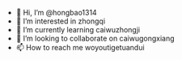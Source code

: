 - 👋 Hi, I’m @hongbao1314
- 👀 I’m interested in zhongqi
- 🌱 I’m currently learning caiwuzhongji
- 💞️ I’m looking to collaborate on caiwugongxiang
- 📫 How to reach me woyoutigetuandui

<!---
hongbao1314/hongbao1314 is a ✨ special ✨ repository because its `README.md` (this file) appears on your GitHub profile.
You can click the Preview link to take a look at your changes.
--->
